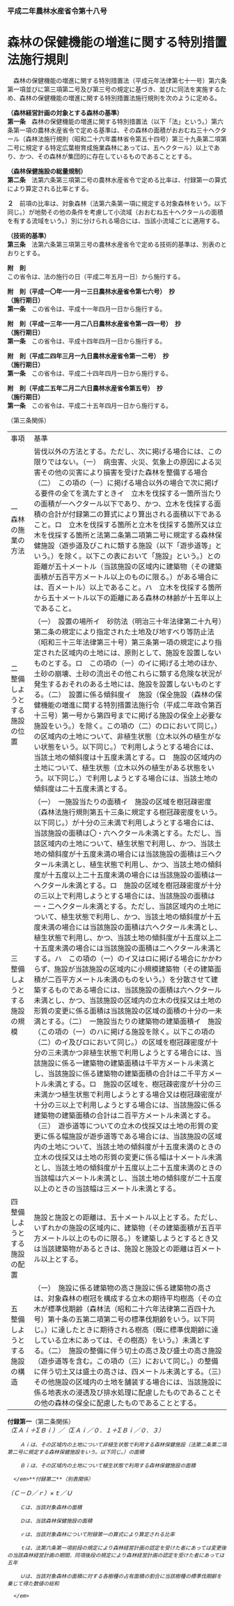 ### 平成二年農林水産省令第十八号  
# 森林の保健機能の増進に関する特別措置法施行規則  
　森林の保健機能の増進に関する特別措置法（平成元年法律第七十一号）第六条第一項並びに第三項第二号及び第三号の規定に基づき、並びに同法を実施するため、森林の保健機能の増進に関する特別措置法施行規則を次のように定める。  
  
**（森林経営計画の対象とする森林の基準）**  
**第一条**　森林の保健機能の増進に関する特別措置法（以下「法」という。）第六条第一項の農林水産省令で定める基準は、その森林の面積がおおむね三十ヘクタール（森林法施行規則（昭和二十六年農林省令第五十四号）第三十九条第二項第二号に規定する特定広葉樹育成施業森林にあっては、五ヘクタール）以上であり、かつ、その森林が集団的に存在しているものであることとする。  
  
**（森林保健施設の総量規制）**  
**第二条**　法第六条第三項第二号の農林水産省令で定める比率は、付録第一の算式により算定される比率とする。  
  
**２**　前項の比率は、対象森林（法第六条第一項に規定する対象森林をいう。以下同じ。）が地勢その他の条件を考慮して小流域（おおむね五十ヘクタールの面積を有する流域をいう。）別に分けられる場合には、当該小流域ごとに適用する。  
  
**（技術的基準）**  
**第三条**　法第六条第三項第三号の農林水産省令で定める技術的基準は、別表のとおりとする。  
  
**附　則**  
この省令は、法の施行の日（平成二年五月一日）から施行する。  
  
**附　則（平成一〇年一一月一三日農林水産省令第七六号）　抄**  
**（施行期日）**  
**第一条**　この省令は、平成十一年四月一日から施行する。  
  
**附　則（平成一三年一一月二八日農林水産省令第一四一号）　抄**  
**（施行期日）**  
**第一条**　この省令は、平成十四年四月一日から施行する。  
  
**附　則（平成二四年三月一九日農林水産省令第一二号）　抄**  
**（施行期日）**  
**第一条**　この省令は、平成二十四年四月一日から施行する。  
  
**附　則（平成二五年二月二六日農林水産省令第五号）　抄**  
**（施行期日）**  
**第一条**　この省令は、平成二十五年四月一日から施行する。  
  
（第三条関係）  

|||  
| --- | --- |  
|事項|基準|  
|一　森林の施業の方法|皆伐以外の方法とする。ただし、次に掲げる場合には、この限りではない。（一）　病虫害、火災、気象上の原因による災害その他の災害により損害を受けた森林を整備する場合（二）　この項の（一）に掲げる場合以外の場合で次に掲げる要件の全てを満たすときイ　立木を伐採する一箇所当たりの面積が一ヘクタール以下であり、かつ、立木を伐採する面積の合計が付録第二の算式により算出される面積以下であること。ロ　立木を伐採する箇所と立木を伐採する箇所又は立木を伐採する箇所と法第二条第二項第二号に規定する森林保健施設（遊歩道及びこれに類する施設（以下「遊歩道等」という。）を除く。以下この表において「施設」という。）との距離が五十メートル（当該施設の区域内に建築物（その建築面積が五百平方メートル以上のものに限る。）がある場合には、百メートル）以上であること。ハ　立木を伐採する箇所から五十メートル以下の距離にある森林の林齢が十五年以上であること。|  
|二　整備しようとする施設の位置|（一）　設置の場所イ　砂防法（明治三十年法律第二十九号）第二条の規定により指定された土地及び地すべり等防止法（昭和三十三年法律第三十号）第三条第一項の規定により指定された区域内の土地には、原則として、施設を設置しないものとする。ロ　この項の（一）のイに掲げる土地のほか、土砂の崩壊、土砂の流出その他これらに類する危険な状況が発生するおそれのある土地には、施設を設置しないものとする。（二）　設置に係る傾斜度イ　施設（保全施設（森林の保健機能の増進に関する特別措置法施行令（平成二年政令第百十三号）第一号から第四号までに掲げる施設の保全上必要な施設をいう。）を除く。この項の（二）のロにおいて同じ。）の区域内の土地について、非植生状態（立木以外の植生がない状態をいう。以下同じ。）で利用しようとする場合には、当該土地の傾斜度は十五度未満とする。ロ　施設の区域内の土地について、植生状態（立木以外の植生がある状態をいう。以下同じ。）で利用しようとする場合には、当該土地の傾斜度は二十五度未満とする。|  
|三　整備しようとする施設の規模|（一）　一施設当たりの面積イ　施設の区域を樹冠疎密度（森林法施行規則第五十三条に規定する樹冠疎密度をいう。以下同じ。）が十分の三未満で利用しようとする場合には、当該施設の面積は〇・六ヘクタール未満とする。ただし、当該区域内の土地について、植生状態で利用し、かつ、当該土地の傾斜度が十五度未満の場合には当該施設の面積は三ヘクタール未満とし、植生状態で利用し、かつ、当該土地の傾斜度が十五度以上二十五度未満の場合には当該施設の面積は一ヘクタール未満とする。ロ　施設の区域を樹冠疎密度が十分の三以上で利用しようとする場合には、当該施設の面積は一・二ヘクタール未満とする。ただし、当該区域内の土地について、植生状態で利用し、かつ、当該土地の傾斜度が十五度未満の場合には当該施設の面積は六ヘクタール未満とし、植生状態で利用し、かつ、当該土地の傾斜度が十五度以上二十五度未満の場合には当該施設の面積は二ヘクタール未満とする。ハ　この項の（一）のイ又はロに掲げる場合にかかわらず、施設が当該施設の区域内に小規模建築物（その建築面積が二百平方メートル未満のものをいう。）を分散させて建築するものである場合には、当該施設の面積は六ヘクタール未満とし、かつ、当該施設の区域内の立木の伐採又は土地の形質の変更に係る面積は当該施設の区域の面積の十分の一未満とする。（二）　一施設当たりの建築物の建築面積イ　施設（この項の（一）のハに掲げる施設を除く。以下この項の（二）のイ及びロにおいて同じ。）の区域を樹冠疎密度が十分の三未満かつ非植生状態で利用しようとする場合には、当該施設に係る一建築物の建築面積は千平方メートル未満とし、当該施設に係る建築物の建築面積の合計は二千平方メートル未満とする。ロ　施設の区域を、樹冠疎密度が十分の三未満かつ植生状態で利用しようとする場合又は樹冠疎密度が十分の三以上で利用しようとする場合には、当該施設に係る建築物の建築面積の合計は二百平方メートル未満とする。（三）　遊歩道等についての立木の伐採又は土地の形質の変更に係る幅施設が遊歩道等である場合には、当該施設の区域内の土地について、当該土地の傾斜度が十五度未満のときの立木の伐採又は土地の形質の変更に係る幅は十メートル未満とし、当該土地の傾斜度が十五度以上二十五度未満のときの当該幅は六メートル未満とし、当該土地の傾斜度が二十五度以上のときの当該幅は三メートル未満とする。|  
|四　整備しようとする施設の配置|施設と施設との距離は、五十メートル以上とする。ただし、いずれかの施設の区域内に、建築物（その建築面積が五百平方メートル以上のものに限る。）を建築しようとするとき又は当該建築物があるときは、施設と施設との距離は百メートル以上とする。|  
|五　整備しようとする施設の構造|（一）　施設に係る建築物の高さ施設に係る建築物の高さは、対象森林の樹冠を構成する立木の期待平均樹高（その立木が標準伐期齢（森林法（昭和二十六年法律第二百四十九号）第十条の五第二項第二号の標準伐期齢をいう。以下同じ。）に達したときに期待される樹高（既に標準伐期齢に達している立木にあっては、その樹高）をいう。）未満とする。（二）　施設の整備に伴う切土の高さ及び盛土の高さ施設（遊歩道等を含む。この項の（三）において同じ。）の整備に伴う切土又は盛土の高さは、四メートル未満とする。（三）　その他施設の区域内の土地を舗装する場合には、当該施設に係る地表水の浸透及び排水処理に配慮したものであることその他の森林の保全に配慮したものであることとする。|  
  
**付録第一**（第二条関係）  
<em>
        （ΣＡｉ＋ΣＢｉ）／（ΣＡｉ／０．１＋ΣＢｉ／０．３）  

        Ａｉは、その区域内の土地について非植生状態で利用する森林保健施設（法第二条第二項第二号に規定する森林保健施設をいう。以下同じ。）の面積  

        Ｂｉは、その区域内の土地について植生状態で利用する森林保健施設の面積  

      </em>**付録第二**（別表関係）  
<em>
        （Ｃ－Ｄ／ｒ）×ｔ／Ｕ  

        Ｃは、当該対象森林の面積  

        Ｄは、当該森林保健施設の面積  

        ｒは、当該対象森林について附録第一の算式により算定される比率  

        ｔは、法第六条第一項前段の規定により森林経営計画の認定を受けた者にあっては変更後の当該森林経営計画の期間、同項後段の規定により森林経営計画の認定を受けた者にあっては五年  

        Ｕは、当該対象森林の面積に対する各樹種の占有面積の割合に当該樹種の標準伐期齢を乗じて得た数値の総和  

      </em>